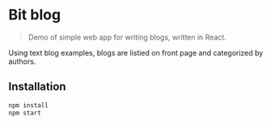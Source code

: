 # Bit blog
> Demo of simple web app for writing blogs, written in React.

Using text blog examples, blogs are listied on front page and categorized by authors.

## Installation

```sh
npm install
npm start
```
